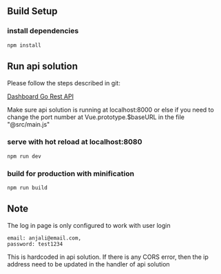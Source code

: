 
## Build Setup

### install dependencies
```
npm install
```
## Run api solution


Please follow the steps described in git:

[Dashboard Go Rest API](https://github.com/anjali89r/dashboard-go-rest-api.git)

Make sure api solution is running at localhost:8000 or else if you need to change the port number at Vue.prototype.$baseURL in the file "@src/main.js"

### serve with hot reload at localhost:8080
```
npm run dev
```
### build for production with minification
```
npm run build
```
## Note

The log in page is only configured to work with user login
```
email: anjali@email.com, 
password: test1234
```
This is hardcoded in api solution. If there is any CORS error, then the ip address need to be updated in the handler of api solution 

